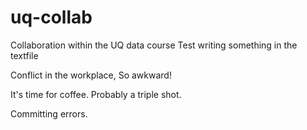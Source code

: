 # uq-collab
Collaboration within the UQ data course
Test writing something in the textfile

Conflict in the workplace, So awkward! 

It's time for coffee. Probably a triple shot.

Committing errors. 